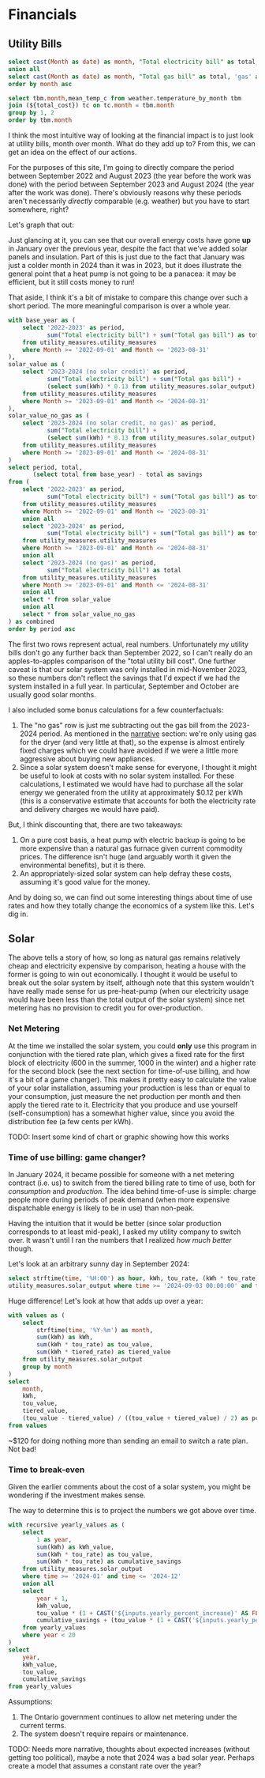 # Financials

## Utility Bills

```sql total_cost
select cast(Month as date) as month, "Total electricity bill" as total, 'electricity' as bill_type from utility_measures.utility_measures
union all
select cast(Month as date) as month, "Total gas bill" as total, 'gas' as bill_type from utility_measures.utility_measures
order by month asc
```

```sql temperature_by_month
select tbm.month,mean_temp_c from weather.temperature_by_month tbm
join (${total_cost}) tc on tc.month = tbm.month
group by 1, 2
order by tbm.month
```

I think the most intuitive way of looking at the financial impact is to just look at utility bills, month over month. What do they add up to?
From this, we can get an idea on the effect of our actions.

For the purposes of this site, I'm going to directly compare the period between September 2022 and August 2023 (the year before the work was done) with the period between September 2023 and August 2024 (the year after the work was done).
There's obviously reasons why these periods aren't necessarily _directly_ comparable (e.g. weather) but you have to start somewhere, right?

Let's graph that out:

<AreaChart 
    data={total_cost}
    x=month
    y=total
    yFmt="cad"
    series=bill_type
    title="Utility Bills (total)"
    connectGroup=total_bill_cost
/>

<LineChart
data={temperature_by_month}
x=month
y=mean_temp_c
title="Monthly Mean Temperature"
yFmt='#,##0.00"°C"'
connectGroup=total_bill_cost
/>

Just glancing at it, you can see that our overall energy costs have gone **up** in January over the previous year, despite the fact that we've added solar panels and insulation.
Part of this is just due to the fact that January was just a colder month in 2024 than it was in 2023, but it does illustrate the general point that a heat pump is not going to be a panacea: it may be efficient, but it still costs money to run!

That aside, I think it's a bit of mistake to compare this change over such a short period.
The more meaningful comparison is over a whole year.

```sql total_cost_year
with base_year as (
    select '2022-2023' as period,
           sum("Total electricity bill") + sum("Total gas bill") as total
    from utility_measures.utility_measures
    where Month >= '2022-09-01' and Month <= '2023-08-31'
),
solar_value as (
    select '2023-2024 (no solar credit)' as period,
           sum("Total electricity bill") + sum("Total gas bill") +
           (select sum(kWh) * 0.13 from utility_measures.solar_output) as total
    from utility_measures.utility_measures
    where Month >= '2023-09-01' and Month <= '2024-08-31'
),
solar_value_no_gas as (
    select '2023-2024 (no solar credit, no gas)' as period,
           sum("Total electricity bill") +
           (select sum(kWh) * 0.13 from utility_measures.solar_output) as total
    from utility_measures.utility_measures
    where Month >= '2023-09-01' and Month <= '2024-08-31'
)
select period, total,
       (select total from base_year) - total as savings
from (
    select '2022-2023' as period,
           sum("Total electricity bill") + sum("Total gas bill") as total
    from utility_measures.utility_measures
    where Month >= '2022-09-01' and Month <= '2023-08-31'
    union all
    select '2023-2024' as period,
           sum("Total electricity bill") + sum("Total gas bill") as total
    from utility_measures.utility_measures
    where Month >= '2023-09-01' and Month <= '2024-08-31'
    union all
    select '2023-2024 (no gas)' as period,
           sum("Total electricity bill") as total
    from utility_measures.utility_measures
    where Month >= '2023-09-01' and Month <= '2024-08-31'
    union all
    select * from solar_value
    union all
    select * from solar_value_no_gas
) as combined
order by period asc
```

<DataTable data={total_cost_year}>
    <Column id="period" title="Period" />
    <Column id="total" title="Total cost" fmt=cad />
    <Column id="savings" title="Savings (cost) vs 2022-2023" fmt=cad />
</DataTable>

The first two rows represent actual, real numbers.
Unfortunately my utility bills don't go any further back than September 2022, so I can't really do an apples-to-apples comparison of the "total utility bill cost".
One further caveat is that our solar system was only installed in mid-November 2023, so these numbers don't reflect the savings that I'd expect if we had the system installed in a full year. In particular, September and October are usually good solar months.

I also included some bonus calculations for a few counterfactuals:

1. The "no gas" row is just me subtracting out the gas bill from the 2023-2024 period.
   As mentioned in the [narrative](./electrification-and-solar) section: we're only using gas for the dryer
   (and very little at that), so the expense is almost entirely fixed charges which we could have avoided if we were a little more aggressive about buying new appliances.
1. Since a solar system doesn't make sense for everyone, I thought it might be useful to look at costs with no solar system installed. For these calculations, I estimated we would have had to purchase all the solar energy we generated from the utility at approximately $0.12 per kWh (this is a conservative estimate that accounts for both the electricity rate and delivery charges we would have paid).

But, I think discounting that, there are two takeaways:

1. On a pure cost basis, a heat pump with electric backup is going to be more expensive than a natural gas furnace given current commodity prices. The difference isn't huge (and arguably worth it given the environmental benefits), but it is there.
2. An appropriately-sized solar system can help defray these costs, assuming it's good value for the money.

And by doing so, we can find out some interesting things about time of use rates and how they totally change the economics of a system like this. Let's dig in.

## Solar

The above tells a story of how, so long as natural gas remains relatively cheap and electricity expensive by comparison, heating a house with the former is going to win out economically.
I thought it would be useful to break out the solar system by itself, although note that this system wouldn't have really made sense for us pre-heat-pump (when our electricity usage would have been less than the total output of the solar system) since net metering has no provision to credit you for over-production.

### Net Metering

At the time we installed the solar system, you could **only** use this program in conjunction with
the tiered rate plan, which gives a fixed rate for the first block of electricity (600 in the summer, 1000 in the winter)
and a higher rate for the second block (see the next section for time-of-use billing, and how it's a bit of a game changer).
This makes it pretty easy to calculate the value of your solar installation, assuming
your production is less than or equal to your consumption, just measure the net production per month and then apply the tiered rate to it.
Electricity that you produce and use yourself (self-consumption) has a somewhat higher value, since you avoid the distribution fee (a few cents per kWh).

TODO: Insert some kind of chart or graphic showing how this works

### Time of use billing: game changer?

In January 2024, it became possible for someone with a net metering contract (i.e. us) to switch from the tiered billing rate to time of use, both for _consumption_ and _production_.
The idea behind time-of-use is simple: charge people more during periods of peak demand (when more expensive dispatchable energy is likely to be in use) than non-peak.

Having the intuition that it would be better (since solar production corresponds to at least mid-peak), I asked my utility company to switch over.
It wasn't until I ran the numbers that I realized _how much better_ though.

Let's look at an arbitrary sunny day in September 2024:

```sql sunny_day_september_2024
select strftime(time, '%H:00') as hour, kWh, tou_rate, (kWh * tou_rate) as tou_value, tiered_rate, (kWh * tiered_rate) as tiered_value, tou_value / tiered_value as pct_improvement from
utility_measures.solar_output where time >= '2024-09-03 00:00:00' and time < '2024-09-04 00:00:00' and kWh > 0
```

<DataTable data={sunny_day_september_2024} totalRow=true rows=all>
    <Column id="hour" title="Hour" />
    <Column id="kWh" title="Solar Production (kWh)" />
    <Column id="tou_value" title="Time of Use Value" fmt=cad />
    <Column id="tiered_value" title="Tiered Value" fmt=cad />
    <Column id="pct_improvement" title="Percent Improvement" fmt=pct totalAgg="mean" />
</DataTable>

Huge difference! Let's look at how that adds up over a year:

```sql monthly_tiered_vs_tou
with values as (
    select
        strftime(time, '%Y-%m') as month,
        sum(kWh) as kWh,
        sum(kWh * tou_rate) as tou_value,
        sum(kWh * tiered_rate) as tiered_value
    from utility_measures.solar_output
    group by month
)
select
    month,
    kWh,
    tou_value,
    tiered_value,
    (tou_value - tiered_value) / ((tou_value + tiered_value) / 2) as pct_improvement
from values
```

<DataTable data={monthly_tiered_vs_tou} totalRow={true} rows=all>
    <Column id=month title="Month" />
    <Column id="kWh" title="Solar Production (kWh)" />
    <Column id="tou_value" title="Time of Use Value" fmt=cad />
    <Column id="tiered_value" title="Tiered Value" fmt=cad />
    <Column id="pct_improvement" title="Percent Improvement" fmt=pct totalAgg="mean" />
</DataTable>

~$120 for doing nothing more than sending an email to switch a rate plan. Not bad!

### Time to break-even

Given the earlier comments about the cost of a solar system, you might be wondering if the investment makes sense.

The way to determine this is to project the numbers we got above over time.

<Slider
    title="Yearly percent increase" 
    name=yearly_percent_increase
    defaultValue=2
    min=0
    max=5
    step=1
/>

```sql total_value_over_a_year
with recursive yearly_values as (
    select
        1 as year,
        sum(kWh) as kWh_value,
        sum(kWh * tou_rate) as tou_value,
        sum(kWh * tou_rate) as cumulative_savings
    from utility_measures.solar_output
    where time >= '2024-01' and time <= '2024-12'
    union all
    select
        year + 1,
        kWh_value,
        tou_value * (1 + CAST('${inputs.yearly_percent_increase}' AS FLOAT) / 100),
        cumulative_savings + (tou_value * (1 + CAST('${inputs.yearly_percent_increase}' AS FLOAT) / 100))
    from yearly_values
    where year < 20
)
select
    year,
    kWh_value,
    tou_value,
    cumulative_savings
from yearly_values
```

<BarChart 
    data={total_value_over_a_year}
    x=year
    y=cumulative_savings
    yMax={30000}
/>

Assumptions:

1. The Ontario government continues to allow net metering under the current terms.
2. The system doesn't require repairs or maintenance.

TODO: Needs more narrative, thoughts about expected increases (without getting too political), maybe a note that 2024 was a bad solar year. Perhaps create a model that assumes a constant rate over the year?
